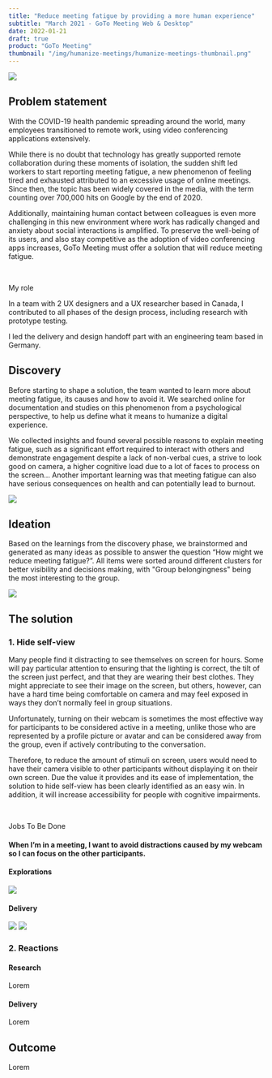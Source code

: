 ```yaml
---
title: "Reduce meeting fatigue by providing a more human experience"
subtitle: "March 2021 - GoTo Meeting Web & Desktop"
date: 2022-01-21
draft: true
product: "GoTo Meeting"
thumbnail: "/img/humanize-meetings/humanize-meetings-thumbnail.png"
---
```


<img src="/img/humanize-meetings/humanize-meetings-thumbnail.png" class="sm-img mb-6">

<section>

<div class="row">

<div class="col-7">

## Problem statement

With the COVID-19 health pandemic spreading around the world, many employees transitioned to remote work, using video conferencing applications extensively.

While there is no doubt that technology has greatly supported remote collaboration during these moments of isolation, the sudden shift led workers to start reporting meeting fatigue, a new phenomenon of feeling tired and exhausted attributed to an excessive usage of online meetings.
Since then, the topic has been widely covered in the media, with the term counting over 700,000 hits on Google by the end of 2020.

Additionally, maintaining human contact between colleagues is even more challenging in this new environment where work has radically changed and anxiety about social interactions is amplified. To preserve the well-being of its users, and also stay competitive as the adoption of video conferencing apps increases, GoTo Meeting must offer a solution that will reduce meeting fatigue.

</div>

<div class="col-1">&nbsp;</div>

<div class="col-4 d-flex align-items-center">

<div class="sm-card">

<p class="sm-card-title">My role</p>

In a team with 2 UX designers and a UX researcher based in Canada, I contributed to all phases of the design process, including research with prototype testing.  

<p class="m-0">I led the delivery and design handoff part with an engineering team based in Germany.</p>

</div>

</div>

</div>

</section>

<section>

## Discovery

Before starting to shape a solution, the team wanted to learn more about meeting fatigue, its causes and how to avoid it. We searched online for documentation and studies on this phenomenon from a psychological perspective, to help us define what it means to humanize a digital experience.

We collected insights and found several possible reasons to explain meeting fatigue, such as a significant effort required to interact with others and demonstrate engagement despite a lack of non-verbal cues, a strive to look good on camera, a higher cognitive load due to a lot of faces to process on the screen…
Another important learning was that meeting fatigue can also have serious consequences on health and can potentially lead to burnout.

<img src="/img/humanize-meetings/meeting-fatigue-discovery.png" class="sm-img mt-4">

</section>

<section>

## Ideation

Based on the learnings from the discovery phase, we brainstormed and generated as many ideas as possible to answer the question “How might we reduce meeting fatigue?”. All items were sorted around different clusters for better visibility and decisions making, with "Group belongingness" being the most interesting to the group.

<img src="/img/humanize-meetings/how-might-we-reduce-meeting-fatigue.png" class="sm-img mt-4">

</section>

<section>

## The solution

<div class="row mb-4">

<div class="col-7">

### 1. Hide self-view

Many people find it distracting to see themselves on screen for hours. Some will pay particular attention to ensuring that the lighting is correct, the tilt of the screen just perfect, and that they are wearing their best clothes. They might appreciate to see their image on the screen, but others, however, can have a hard time being comfortable on camera and may feel exposed in ways they don’t normally feel in group situations.

Unfortunately, turning on their webcam is sometimes the most effective way for participants to be considered active in a meeting, unlike those who are represented by a profile picture or avatar and can be considered away from the group, even if actively contributing to the conversation.

Therefore, to reduce the amount of stimuli on screen, users would need to have their camera visible to other participants without displaying it on their own screen. Due the value it provides and its ease of implementation, the solution to hide self-view has been clearly identified as an easy win. In addition, it will increase accessibility for people with cognitive impairments.

</div>

<div class="col-1">&nbsp;</div>

<div class="col-4 d-flex align-items-center">

<div class="sm-card">

<p class="sm-card-title">Jobs To Be Done</p>

#### When I’m in a meeting, I want to avoid distractions caused by my webcam so I can focus on the other participants.

</div>

</div>

</div>

#### Explorations

<img src="/img/humanize-meetings/hide-self-view-explorations.png" class="sm-img mt-4 mb-5">

#### Delivery

<img src="/img/humanize-meetings/hide-self-view-specifications.png" class="sm-img mt-4">

<img src="/img/humanize-meetings/hide-self-view-mockup.png" class="sm-img mt-4">

</section>


### 2. Reactions

#### Research

Lorem

#### Delivery

Lorem

</section>

<section>

## Outcome

Lorem

</section>